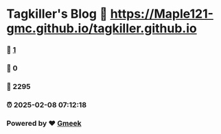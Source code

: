 # Tagkiller's Blog :link: https://Maple121-gmc.github.io/tagkiller.github.io 
### :page_facing_up: [1](https://Maple121-gmc.github.io/tagkiller.github.io/tag.html) 
### :speech_balloon: 0 
### :hibiscus: 2295 
### :alarm_clock: 2025-02-08 07:12:18 
### Powered by :heart: [Gmeek](https://github.com/Meekdai/Gmeek)
